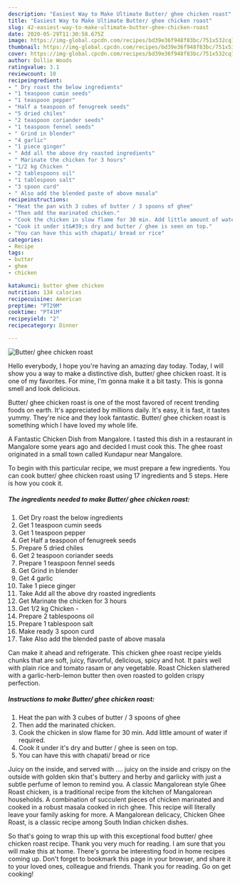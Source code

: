 ```yaml
---
description: "Easiest Way to Make Ultimate Butter/ ghee chicken roast"
title: "Easiest Way to Make Ultimate Butter/ ghee chicken roast"
slug: 42-easiest-way-to-make-ultimate-butter-ghee-chicken-roast
date: 2020-05-29T11:30:58.675Z
image: https://img-global.cpcdn.com/recipes/bd39e36f948f83bc/751x532cq70/butter-ghee-chicken-roast-recipe-main-photo.jpg
thumbnail: https://img-global.cpcdn.com/recipes/bd39e36f948f83bc/751x532cq70/butter-ghee-chicken-roast-recipe-main-photo.jpg
cover: https://img-global.cpcdn.com/recipes/bd39e36f948f83bc/751x532cq70/butter-ghee-chicken-roast-recipe-main-photo.jpg
author: Dollie Woods
ratingvalue: 3.1
reviewcount: 10
recipeingredient:
- " Dry roast the below ingredients"
- "1 teaspoon cumin seeds"
- "1 teaspoon pepper"
- "Half a teaspoon of fenugreek seeds"
- "5 dried chiles"
- "2 teaspoon coriander seeds"
- "1 teaspoon fennel seeds"
- " Grind in blender"
- "4 garlic"
- "1 piece ginger"
- " Add all the above dry roasted ingredients"
- " Marinate the chicken for 3 hours"
- "1/2 kg Chicken "
- "2 tablespoons oil"
- "1 tablespoon salt"
- "3 spoon curd"
- " Also add the blended paste of above masala"
recipeinstructions:
- "Heat the pan with 3 cubes of butter / 3 spoons of ghee"
- "Then add the marinated chicken."
- "Cook the chicken in slow flame for 30 min. Add little amount of water if required."
- "Cook it under it&#39;s dry and butter / ghee is seen on top."
- "You can have this with chapati/ bread or rice"
categories:
- Recipe
tags:
- butter
- ghee
- chicken

katakunci: butter ghee chicken 
nutrition: 134 calories
recipecuisine: American
preptime: "PT29M"
cooktime: "PT41M"
recipeyield: "2"
recipecategory: Dinner

---
```



![Butter/ ghee chicken roast](https://img-global.cpcdn.com/recipes/bd39e36f948f83bc/751x532cq70/butter-ghee-chicken-roast-recipe-main-photo.jpg)

Hello everybody, I hope you're having an amazing day today. Today, I will show you a way to make a distinctive dish, butter/ ghee chicken roast. It is one of my favorites. For mine, I'm gonna make it a bit tasty. This is gonna smell and look delicious.

Butter/ ghee chicken roast is one of the most favored of recent trending foods on earth. It's appreciated by millions daily. It's easy, it is fast, it tastes yummy. They're nice and they look fantastic. Butter/ ghee chicken roast is something which I have loved my whole life.

A Fantastic Chicken Dish from Mangalore. I tasted this dish in a restaurant in Mangalore some years ago and decided I must cook this. The ghee roast originated in a small town called Kundapur near Mangalore.


To begin with this particular recipe, we must prepare a few ingredients. You can cook butter/ ghee chicken roast using 17 ingredients and 5 steps. Here is how you cook it.

<!--inarticleads1-->

##### The ingredients needed to make Butter/ ghee chicken roast:

1. Get  Dry roast the below ingredients
1. Get 1 teaspoon cumin seeds
1. Get 1 teaspoon pepper
1. Get Half a teaspoon of fenugreek seeds
1. Prepare 5 dried chiles
1. Get 2 teaspoon coriander seeds
1. Prepare 1 teaspoon fennel seeds
1. Get  Grind in blender
1. Get 4 garlic
1. Take 1 piece ginger
1. Take  Add all the above dry roasted ingredients
1. Get  Marinate the chicken for 3 hours
1. Get 1/2 kg Chicken -
1. Prepare 2 tablespoons oil
1. Prepare 1 tablespoon salt
1. Make ready 3 spoon curd
1. Take  Also add the blended paste of above masala


Can make it ahead and refrigerate. This chicken ghee roast recipe yields chunks that are soft, juicy, flavorful, delicious, spicy and hot. It pairs well with plain rice and tomato rasam or any vegetable. Roast Chicken slathered with a garlic-herb-lemon butter then oven roasted to golden crispy perfection. 

<!--inarticleads2-->

##### Instructions to make Butter/ ghee chicken roast:

1. Heat the pan with 3 cubes of butter / 3 spoons of ghee
1. Then add the marinated chicken.
1. Cook the chicken in slow flame for 30 min. Add little amount of water if required.
1. Cook it under it&#39;s dry and butter / ghee is seen on top.
1. You can have this with chapati/ bread or rice


Juicy on the inside, and served with …. juicy on the inside and crispy on the outside with golden skin that&#39;s buttery and herby and garlicky with just a subtle perfume of lemon to remind you. A classic Mangalorean style Ghee Roast chicken, is a traditional recipe from the kitchen of Mangalorean households. A combination of succulent pieces of chicken marinated and cooked in a robust masala cooked in rich ghee. This recipe will literally leave your family asking for more. A Mangalorean delicacy, Chicken Ghee Roast, is a classic recipe among South Indian chicken dishes. 

So that's going to wrap this up with this exceptional food butter/ ghee chicken roast recipe. Thank you very much for reading. I am sure that you will make this at home. There's gonna be interesting food in home recipes coming up. Don't forget to bookmark this page in your browser, and share it to your loved ones, colleague and friends. Thank you for reading. Go on get cooking!
